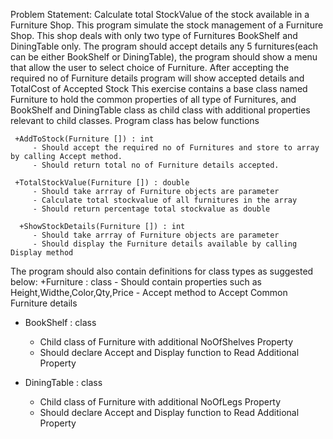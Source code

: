 Problem Statement: Calculate total StockValue of the stock available in a Furniture Shop.
This program simulate the stock management of a Furniture Shop. This shop deals with only two type of Furnitures BookShelf and DiningTable only. The program should accept details any 5 furnitures(each can be either BookShelf or DiningTable), the program should show a menu that allow the user to select choice of Furniture. After accepting the required no of Furniture details program will show accepted details and TotalCost of Accepted Stock
This exercise contains a base class named Furniture to hold the common properties of all type of Furnitures, and BookShelf and DiningTable class as child class with additional properties relevant to child classes. Program class has below functions
```
 +AddToStock(Furniture []) : int
     - Should accept the required no of Furnitures and store to array by calling Accept method.
     - Should return total no of Furniture details accepted.

 +TotalStockValue(Furniture []) : double
     - Should take arrray of Furniture objects are parameter
     - Calculate total stockvalue of all furnitures in the array
     - Should return percentage total stockvalue as double

  +ShowStockDetails(Furniture []) : int
     - Should take arrray of Furniture objects are parameter
     - Should display the Furniture details available by calling Display method
```
The program should also contain definitions for  class types as suggested below:
  +Furniture : class
     - Should contain properties such as Height,Widthe,Color,Qty,Price 
     - Accept method to Accept Common Furniture details 

  + BookShelf : class
     - Child class of Furniture with additional NoOfShelves Property
     - Should declare Accept and Display function to Read Additional Property

  + DiningTable : class
     - Child class of Furniture with additional NoOfLegs Property
     - Should declare Accept and Display function to Read Additional Property
